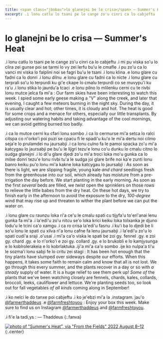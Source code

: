 ```yaml
---
title: <span class="jbobau">lo glanejni be lo crisa</span> — Summer's Heat
excerpt: .i lonu catlu lo tsani pe le cange zo'u cinri ca lo cabjeftu
---
```


# <span class="jbobau">lo glanejni be lo crisa</span> — Summer's Heat

.i lonu catlu lo tsani pe le cange zo'u cinri ca lo cabjeftu .i mi pu viska so'u lo clira zei gunse poi se tarmi lo vy zei lerfu bu'u le cmafle .i pu zo'u ca lo vanci mi viska lo falplini noi se fagri bu'u le tsani .i lonu klina .e lonu glare cu fadni ca lo donri .i lonu dilnu .e lonu glare cu fadni ca lo nicte .i lonu glare cu terprali so'u lo terpurdi ku gi'e ckape lo cmalu terpurdi co se muvypu'i ku ra'u .i lonu stika lo jaurdu'a tcaci .e lonu pilno lo mlilenku cerni cu te rivbi lonu mutce jelca fa mi'a
: Our farm skies have been interesting to watch this week. I spied some early geese making a "V" along the creek, and later that evening, I caught a few meteors burning in the night sky. During the day, it is usually clear and hot; other times, it is cloudy and hot. The heat is good for some crops and a menace for others, especially our little transplants. By adjusting our watering habits and taking advantage of the cool mornings, we can avoid getting burned too badly.

.i ca lo mutce cerni ku cfari lonu sombo .i ca lo cermurse mi'a setca lo ralci citspa co ri'orko'i poi puzi se cpacu fi le spadi'u ku'o le mi'a dertu noi cilmo seja'e lo prulamdei nu jaursabji .i ca lonu culno fa le pamoi spacka zo'u mi'a katcygau lo jaursabji pe bu'u le lijgri tezu'e lonu co'u dunku lo cmalu citno lo sudga glanejni .i lo di'u glare djedi zo'u mi'a troci loka mo'u gunka ca lo milxe donri tezu'e lonu rivbi tu'a le sudga joi glare brife noi ka'e zunti lonu banro keiku pu'o lonu mi'a kakne loka katcygau lo jaursabji
: As soon as there is light, we are slipping fragile, young kale _and chard_ seedlings fresh from the greenhouse into our soil, which already has moisture from a pre-irrigation the day before. We start planting in the early morning. As soon as the first _several_ beds are filled, we _twist_ open the sprinklers on those rows to relieve the little babes from the dry heat. On these hot days, we try to finish early in the afternoon to avoid the exposure to the dry, _100-degree_ wind that may rise up and threaten to wither the plant before we can put the water on.

.i lonu glare cu raunzu loka ri'a ce'u le cmalu spati cu tijyfa'u to'eri'anai lenu gunka fa mi'a .i la'edi'u zo'u nitcu se'o loka krici keiku loka tolxanka je djuno lodu'u le tcini ca'o xamgu .i ca ro crisa la'edi'u fasnu .i ku'i ba lo djedi be li so'u lonu le spati cu xilva ri'a lonu cafne fa lenu jaursabji .i la'edi'u zo'u lo spati cudi'a sraji .o'usai .i mi'a ca'o viska le spati be zoi gy. fennel .gy. e zoi gy. chard .gy. e lo ri'orko'i e zoi gy. collard .gy. e lo brukobli e lo kamjysunga e lo koblrolerakeia e lo kobrlaktuka .iji'a mi'a ca'o sombo .ije ko nulpa'a ti'u le sozma'i lonu sabji fe lo critu zei stagi
: It has been hot enough that the tiny plants have slumped over sideways despite our efforts. When this happens, it takes some faith to remain calm and know that all is not lost. We go through this every summer, and the plants recover in a day or so with _a steady_ supply of water. It is a huge relief to see them perk up! _Some of_ the plants that we've been watching closely are fennels, chards, kales, collards, broccoli, leeks, cauliflower and lettuce. We're planting seeds too, so look out for fall vegetables _of all kinds_ coming along in September!

.i ko nelci le do tanxe poi cabjeftu .i ko je'ebzi mi'a la .instagram. jau'o [@farmerthaddeus] .e [@farmfreshtoyou]
: Enjoy your box this week. Make sure to find us on Instagram [@farmerthaddeus] and [@farmfreshtoyou].

.i fi'e la tadi,ys
: — Thaddeus
{:.fanva}

[![photo of "Summer's Heat", via "From the Fields" 2022 August 8–12](https://i.imgur.com/gMgAWQPl.jpg)](https://i.imgur.com/gMgAWQP.jpg)
{:.center}

[@farmerthaddeus]: https://instagram.com/farmerthaddeus
[@farmfreshtoyou]: https://instagram.com/farmfreshtoyou
